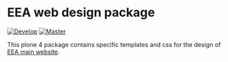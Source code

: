 # EEA web design package

[![Develop](https://ci.eionet.europa.eu/buildStatus/icon?job=eea/eea.design/develop)](https://ci.eionet.europa.eu/view/Github/job/eea/job/eea.design/job/develop/)
[![Master](https://ci.eionet.europa.eu/buildStatus/icon?job=eea/eea.design/master)](https://ci.eionet.europa.eu/view/Github/job/eea/job/eea.design/job/master/)

This plone 4 package contains specific templates and css for the design of [EEA main website](https://www.eea.europa.eu). 
